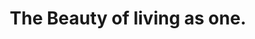 ---
pid: mp120
title: The Beauty of living as one.
location_transcription: South Philly.
coordinates: "[-75.168236430025, 39.929978111632]"
zipcode: '19148'
gen_neighborhood: South Philadelphia
neighborhood: Whitman,Pennsport,South Philadelphia
outside_phl: 
age: 
age_range: 
instagram: 
image_file_name: mp_120.jpg
proposal_transcription: A group of people with different skin colors holding the American
  dream
topic: Race Ethnicity
topic_summary: 0, 0
type: Sculpture Statue
keywords_other: 
credit: 
image_labels: 
twitter: 
facebook: 
permalink: "/monuments/mp120/"
layout: item-page
---